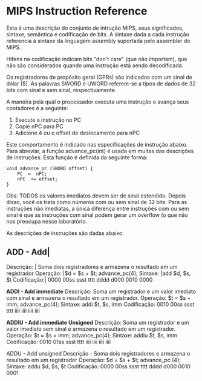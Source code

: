    # MIPS Instruction Reference
   
   Esta é uma descrição do conjunto de intrução MIPS, seus significados, sintaxe, semântica e codificação de bits. A sintaxe dada a cada instrução referencia à sintaxe da linguagem assembly suportada pelo assembler do MIPS. 

  Hífens na codificação indicam bits "don't care" (que não importam), que não são considerados quando uma instrução está sendo decodificada.  

Os registradores de propósito geral (GPRs) são indicados com um sinal de dólar ($). As palavras SWORD e UWORD referem-se a tipos de dados de 32 bits com sinal e sem sinal, respectivamente.

A maneira pela qual o processador executa uma instrução e avança seus contadores é a seguinte:

1. Execute a instrução no PC
2. Copie nPC para PC
3. Adicione 4 ou o offset de deslocamento para nPC

Este comportamento é indicado nas especificações de instrução abaixo. Para abreviar, a função advance_pc(int) é usada em muitas das descrições de instruções. Esta função é definida da seguinte forma:

	void advance_pc (SWORD offset) {   
		PC  =  nPC;  
		nPC  += offset;
	}

Obs: TODOS os valores imediatos devem ser de sinal estendido. Depois disso, você os trata como números com ou sem sinal de 32 bits. Para as instruções não imediatas, a única diferença entre instruções com ou sem sinal é que as instruções com sinal podem gerar um overflow (o que não nos preocupa nesse laboratório.

As descrições de instruções são dadas abaixo:

**ADD - Add**|
------------------------------------------------------------------------------------------------------
Descrição:  | Soma dois registradores e armazena o resultado em um registrador
Operação:   |$d = $s + $t; advance_pc(4);
Sintaxe:    |add $d, $s, $t
Codificação:| 0000 00ss ssst tttt dddd d000 0010 0000

**ADDI - Add immediate**
Descrição: Soma um registrador e um valor imediato com sinal e armazena o resultado em um registrador.
Operação: $t = $s + imm; advance_pc(4);
Sintaxe: addi $t, $s, imm
Codificação: 0010 00ss ssst tttt iiii iiii iiii iiii

**ADDIU - Add immediate Unsigned**
Descrição: Soma um registrador e um valor imediato sem sinal e armazena o resultado em um registrador.
Operação: $t = $s + imm; advance_pc(4);
Sintaxe: addiu $t, $s, imm
Codificação: 0010 01ss ssst tttt iiii iiii iiii iiii
	
ADDU - Add unsigned 
Descrição - Soma dois registradores e armazena o resultado em um registrador
Operação: $d = $s + $t; advance_pc (4); 
Sintaxe: addu $d, $s, $t 
Codificação: 0000 00ss ssst tttt dddd d000 0010 0001
	
